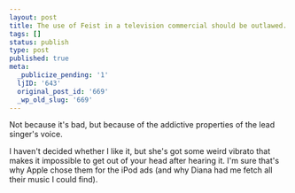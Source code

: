 ```yaml
---
layout: post
title: The use of Feist in a television commercial should be outlawed.
tags: []
status: publish
type: post
published: true
meta:
  _publicize_pending: '1'
  ljID: '643'
  original_post_id: '669'
  _wp_old_slug: '669'
---
```

Not because it's bad, but because of the addictive properties of the lead singer's voice.

I haven't decided whether I like it, but she's got some weird vibrato that makes it impossible to get out of your head after hearing it.  I'm sure that's why Apple chose them for the iPod ads (and why Diana had me fetch all their music I could find).
